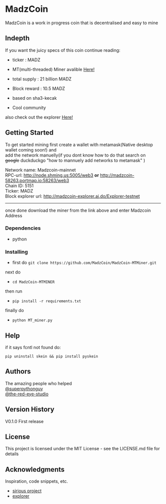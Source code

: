 # MadzCoin
MadzCoin is a work in progress coin that is decentralised and easy to mine

## Indepth 

If you want the juicy specs of this coin continue reading:

* ticker : MADZ
* MT(multi-threaded) Miner avalible <a href="https://github.com/MadzCoin/MadzCoin-MTMiner">Here!</a>

* total supply : 21 billion MADZ

* Block reward : 10.5 MADZ

* based on sha3-kecak

* Cool community

also check out the explorer  <a href="http://madzcoin-explorer.aj.do/Explorer-testnet/">Here!</a>

## Getting Started

To get started mining first create a wallet with metamask(Native desktop wallet coming soon!) and<br/>
add the network manuelly(if you dont know how to do that search on ~~google~~ duckduckgo "how to
mannuely add networks to metamask" )<br/> 

Network name: Madzcoin-mainnet<br/>
RPC-url: http://node.shming.us:5005/web3 **or** http://madzcoin-58263.portmap.io:58263/web3<br/> 
Chain ID: 5151<br/> 
Ticker: MADZ<br/> 
Block explorer url: http://madzcoin-explorer.aj.do/Explorer-testnet<br/> 

_______________________
once done download the miner from the link above and enter Madzcoin Address

### Dependencies
* python

### Installing<br/>

* first do 
``git clone https://github.com/MadzCoin/MadzCoin-MTMiner.git``<br/>

next do
* ``cd MadzCoin-MTMINER``<br/>

then run
* ``pip install -r requirements.txt``<br/>

finally do
* ``python MT_miner.py``

## Help
if it says fcntl not found do:
```
pip uninstall skein && pip install pyskein
```
## Authors
The amazing people who helped<br/>
    [@superpythonguy](https://github.com/superpythonguy)<br/>
    [@the-red-eye-studio](https://github.com/the-red-eye-studio)

## Version History
V0.1.0 First release

## License
This project is licensed under the MIT License - see the LICENSE.md file for details

## Acknowledgments
Inspiration, code snippets, etc.
* [sirious project](https://github.com/Sirious-io/)
* [explorer](https://github.com/Sirious-io/Explorer-testnet)
